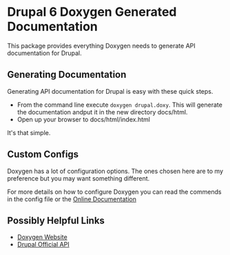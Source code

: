 # Drupal 6 Doxygen Generated Documentation

This package provides everything Doxygen needs to generate API documentation for Drupal.

## Generating Documentation

Generating API documentation for Drupal is easy with these quick steps.

  * From the command line execute `doxygen drupal.doxy`. This will generate the documentation andput it in the new directory docs/html.
  * Open up your browser to docs/html/index.html

It's that simple.

## Custom Configs

Doxygen has a lot of configuration options. The ones chosen here are to my preference but you may want something different.

For more details on how to configure Doxygen you can read the commends in the config file or the [Online Documentation](http://www.stack.nl/~dimitri/doxygen/config.html)

## Possibly Helpful Links

  * [Doxygen Website](http://www.stack.nl/~dimitri/doxygen)
  * [Drupal Official API](http://api.drupal.org)
